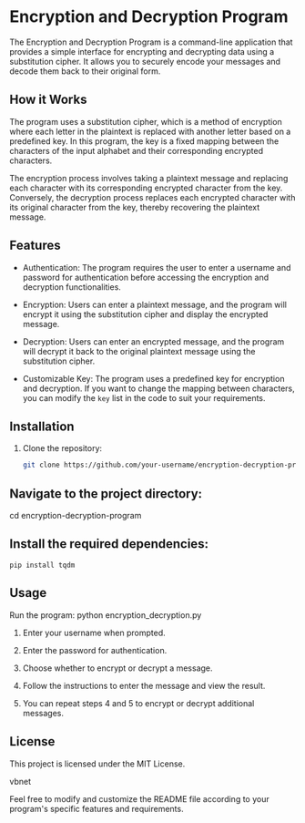 # Encryption and Decryption Program

The Encryption and Decryption Program is a command-line application that provides a simple interface for encrypting and decrypting data using a substitution cipher. It allows you to securely encode your messages and decode them back to their original form.

## How it Works

The program uses a substitution cipher, which is a method of encryption where each letter in the plaintext is replaced with another letter based on a predefined key. In this program, the key is a fixed mapping between the characters of the input alphabet and their corresponding encrypted characters.

The encryption process involves taking a plaintext message and replacing each character with its corresponding encrypted character from the key. Conversely, the decryption process replaces each encrypted character with its original character from the key, thereby recovering the plaintext message.

## Features

- Authentication: The program requires the user to enter a username and password for authentication before accessing the encryption and decryption functionalities.

- Encryption: Users can enter a plaintext message, and the program will encrypt it using the substitution cipher and display the encrypted message.

- Decryption: Users can enter an encrypted message, and the program will decrypt it back to the original plaintext message using the substitution cipher.

- Customizable Key: The program uses a predefined key for encryption and decryption. If you want to change the mapping between characters, you can modify the `key` list in the code to suit your requirements.

## Installation

1. Clone the repository:

   ```bash
   git clone https://github.com/your-username/encryption-decryption-program.git
## Navigate to the project directory:

   cd encryption-decryption-program
   
## Install the required dependencies:
    pip install tqdm
## Usage
Run the program:
    python encryption_decryption.py

1. Enter your username when prompted.

2. Enter the password for authentication.

3. Choose whether to encrypt or decrypt a message.

4. Follow the instructions to enter the message and view the result.

5. You can repeat steps 4 and 5 to encrypt or decrypt additional messages.

## License
 This project is licensed under the MIT License.

vbnet

Feel free to modify and customize the README file according to your program's specific features and requirements.


